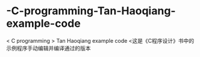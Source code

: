 # -C-programming-Tan-Haoqiang-example-code
&lt; C programming > Tan Haoqiang example code
&lt;这是《C程序设计》书中的示例程序手动编辑并编译通过的版本
